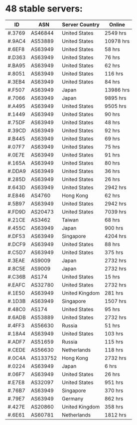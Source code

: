 # 48 stable servers:

| ID | ASN | Server Country | Online |
| ------ | ------ | ------ | ------ |
| #.3769 | AS46844 | United States | 2549 hrs |
| #.9AC4 | AS53889 | United States | 10978 hrs |
| #.6EF8 | AS63949 | United States | 58 hrs |
| #.D363 | AS63949 | United States | 76 hrs |
| #.BA95 | AS63949 | United States | 62 hrs |
| #.8051 | AS63949 | United States | 116 hrs |
| #.3EB4 | AS63949 | United States | 84 hrs |
| #.F507 | AS63949 | Japan | 13986 hrs |
| #.7066 | AS63949 | Japan | 9895 hrs |
| #.A495 | AS63949 | United States | 9505 hrs |
| #.1449 | AS63949 | United States | 90 hrs |
| #.75DF | AS63949 | United States | 48 hrs |
| #.39CD | AS63949 | United States | 92 hrs |
| #.B445 | AS63949 | United States | 69 hrs |
| #.07F7 | AS63949 | United States | 75 hrs |
| #.0E7E | AS63949 | United States | 91 hrs |
| #.165A | AS63949 | United States | 80 hrs |
| #.DDA9 | AS63949 | United States | 36 hrs |
| #.285D | AS63949 | United States | 26 hrs |
| #.643D | AS63949 | United States | 2942 hrs |
| #.E846 | AS4760 | Hong Kong | 62 hrs |
| #.5B97 | AS63949 | United States | 2942 hrs |
| #.FD9D | AS20473 | United States | 7039 hrs |
| #.21CE | AS3462 | Taiwan | 68 hrs |
| #.455C | AS63949 | Japan | 900 hrs |
| #.DF53 | AS63949 | Singapore | 4204 hrs |
| #.DCF9 | AS63949 | United States | 88 hrs |
| #.C5D7 | AS63949 | United States | 375 hrs |
| #.3EAE | AS9009 | Japan | 2732 hrs |
| #.8C5E | AS9009 | Japan | 2732 hrs |
| #.C36B | AS174 | United States | 15 hrs |
| #.EAFC | AS32780 | United States | 2732 hrs |
| #.1E50 | AS63949 | United Kingdom | 281 hrs |
| #.1D3B | AS63949 | Singapore | 1507 hrs |
| #.48C0 | AS174 | United States | 95 hrs |
| #.6ADB | AS53889 | United States | 2732 hrs |
| #.4FF3 | AS56630 | Russia | 51 hrs |
| #.18A4 | AS63949 | United States | 103 hrs |
| #.ADF7 | AS51659 | Russia | 115 hrs |
| #.CEDE | AS56630 | Netherlands | 118 hrs |
| #.0C4A | AS133752 | Hong Kong | 2732 hrs |
| #.0224 | AS63949 | Japan | 6 hrs |
| #.06F7 | AS63949 | United States | 26 hrs |
| #.E7E8 | AS32097 | United States | 951 hrs |
| #.76B7 | AS63949 | Singapore | 370 hrs |
| #.79E7 | AS63949 | Germany | 862 hrs |
| #.427E | AS20860 | United Kingdom | 358 hrs |
| #.6E61 | AS60781 | Netherlands | 1812 hrs |

